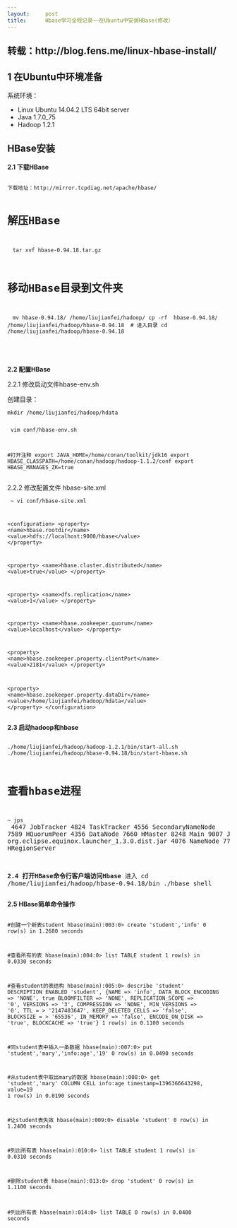 ```yaml
---
layout:     post
title:      Hbase学习全程记录——在Ubuntu中安装HBase(修改）
---
```

<div id="article_content" class="article_content clearfix csdn-tracking-statistics" data-pid="blog" data-mod="popu_307" data-dsm="post">
								            <link rel="stylesheet" href="https://csdnimg.cn/release/phoenix/template/css/ck_htmledit_views-f76675cdea.css">
						<div class="htmledit_views" id="content_views">
                
<h2>转载：http://blog.fens.me/linux-hbase-install/<br></h2>
<h2>1 在Ubuntu中环境准备</h2>
<p></p>
<p>系统环境：</p>
<ul><li>Linux Ubuntu 14.04.2 LTS 64bit server</li><li>Java 1.7.0_75<br></li><li>Hadoop 1.2.1</li></ul><p></p>
<h2>HBase安装</h2>
<p></p>
<p><strong>2.1 下载HBase</strong></p>
<pre><code>
下载地址：http://mirror.tcpdiag.net/apache/hbase/

# 解压HBase
　tar xvf hbase-0.94.18.tar.gz

# 移动HBase目录到文件夹
　mv hbase-0.94.18/ /home/liujianfei/hadoop/
   cp -rf  hbase-0.94.18/ /home/liujianfei/hadoop/hbase-0.94.18
 # 进入目录
   cd /home/liujianfei/hadoop/hbase-0.94.18

</code></pre><pre><code></code></pre><p><strong>2.2 配置HBase</strong></p><p>2.2.1 修改启动文件hbase-env.sh</p><p>创建目录：
</p><pre><code>mkdir /home/liujianfei/hadoop/hdata

 vim conf/hbase-env.sh

#打开注释
export JAVA_HOME=/home/conan/toolkit/jdk16
export HBASE_CLASSPATH=/home/conan/hadoop/hadoop-1.1.2/conf
export HBASE_MANAGES_ZK=true
</code></pre><p>2.2.2 修改配置文件 hbase-site.xml</p><pre><code>
~ vi conf/hbase-site.xml

&lt;configuration&gt;
&lt;property&gt;
&lt;name&gt;hbase.rootdir&lt;/name&gt;
&lt;value&gt;hdfs://localhost:9000/hbase&lt;/value&gt;
&lt;/property&gt;

&lt;property&gt;
&lt;name&gt;hbase.cluster.distributed&lt;/name&gt;
&lt;value&gt;true&lt;/value&gt;
&lt;/property&gt;

&lt;property&gt;
&lt;name&gt;dfs.replication&lt;/name&gt;
&lt;value&gt;1&lt;/value&gt;
&lt;/property&gt;

&lt;property&gt;
&lt;name&gt;hbase.zookeeper.quorum&lt;/name&gt;
&lt;value&gt;localhost&lt;/value&gt;
&lt;/property&gt;

&lt;property&gt;
&lt;name&gt;hbase.zookeeper.property.clientPort&lt;/name&gt;
&lt;value&gt;2181&lt;/value&gt;
&lt;/property&gt;

&lt;property&gt;
&lt;name&gt;hbase.zookeeper.property.dataDir&lt;/name&gt;
&lt;value&gt;/home/liujianfei/hadoop/hdata&lt;/value&gt;
&lt;/property&gt;
&lt;/configuration&gt;
</code><code>
</code></pre><p><strong>2.3 启动hadoop和hbase</strong></p><pre><code>
  ./home/liujianfei/hadoop/hadoop-1.2.1/bin/start-all.sh
  ./home/liujianfei/hadoop/hbase-0.94.18/bin/start-hbase.sh

# 查看hbase进程
~ jps</code>
4647 JobTracker
4824 TaskTracker
4556 SecondaryNameNode
7589 HQuorumPeer
4356 DataNode
7660 HMaster
8248 Main
9007 Jps
3859 org.eclipse.equinox.launcher_1.3.0.dist.jar
4076 NameNode
7797 HRegionServer

<strong>2.4 打开HBase命令行客户端访问Hbase</strong>
进入
cd /home/liujianfei/hadoop/hbase-0.94.18/bin
./hbase shell
</pre><p><strong>2.5 HBase简单命令操作</strong></p><pre><code>
#创建一个新表student
hbase(main):003:0&gt; create 'student','info'
0 row(s) in 1.2680 seconds

#查看所有的表
hbase(main):004:0&gt; list
TABLE
student
1 row(s) in 0.0330 seconds

#查看student的表结构
hbase(main):005:0&gt; describe 'student'
DESCRIPTION                                                 ENABLED
 'student', {NAME =&gt; 'info', DATA_BLOCK_ENCODING =&gt; 'NONE', true
  BLOOMFILTER =&gt; 'NONE', REPLICATION_SCOPE =&gt; '0', VERSIONS
  =&gt; '3', COMPRESSION =&gt; 'NONE', MIN_VERSIONS =&gt; '0', TTL =
 &gt; '2147483647', KEEP_DELETED_CELLS =&gt; 'false', BLOCKSIZE =
 &gt; '65536', IN_MEMORY =&gt; 'false', ENCODE_ON_DISK =&gt; 'true',
  BLOCKCACHE =&gt; 'true'}
1 row(s) in 0.1100 seconds

#同student表中插入一条数据
hbase(main):007:0&gt; put 'student','mary','info:age','19'
0 row(s) in 0.0490 seconds

#从student表中取出mary的数据
hbase(main):008:0&gt; get 'student','mary'
COLUMN                   CELL
 info:age                timestamp=1396366643298, value=19
1 row(s) in 0.0190 seconds

#让student表失效
hbase(main):009:0&gt; disable 'student'
0 row(s) in 1.2400 seconds

#列出所有表
hbase(main):010:0&gt; list
TABLE
student
1 row(s) in 0.0310 seconds

#删除student表
hbase(main):013:0&gt;  drop 'student'
0 row(s) in 1.1100 seconds

#列出所有表
hbase(main):014:0&gt; list
TABLE
0 row(s) in 0.0400 seconds
</code></pre> 
            </div>
                </div>